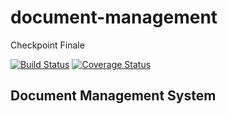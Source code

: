 # document-management
Checkpoint Finale

[![Build Status](https://travis-ci.org/andela-wmaina/document-management.svg?branch=master)](https://travis-ci.org/andela-wmaina/document-management) [![Coverage Status](https://coveralls.io/repos/github/andela-wmaina/document-management/badge.svg?branch=master)](https://coveralls.io/github/andela-wmaina/document-management?branch=master)

## Document Management System

